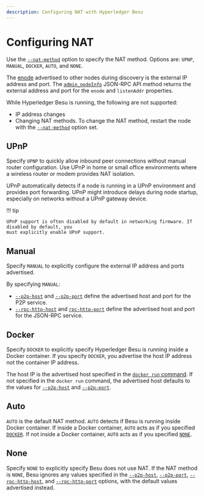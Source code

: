```yaml
---
description: Configuring NAT with Hyperledger Besu
---
```


# Configuring NAT

Use the [`--nat-method`](../../Reference/CLI/CLI-Syntax.md#nat-method) option to specify the NAT
method. Options are: `UPNP`, `MANUAL`, `DOCKER`, `AUTO`, and `NONE`.

The [enode](../../Concepts/Node-Keys.md#enode-url) advertised to other nodes during discovery is
the external IP address and port. The
[`admin_nodeInfo`](../../Reference/API-Methods.md#admin_nodeinfo) JSON-RPC API method returns the
external address and port for the `enode` and `listenAddr` properties.

While Hyperledger Besu is running, the following are not supported:

* IP address changes
* Changing NAT methods. To change the NAT method, restart the node with the
  [`--nat-method`](../../Reference/CLI/CLI-Syntax.md#nat-method) option set.

## UPnP

Specify `UPNP` to quickly allow inbound peer connections without manual router configuration. Use
UPnP in home or small office environments where a wireless router or modem provides NAT isolation.

UPnP automatically detects if a node is running in a UPnP environment and provides port forwarding.
UPnP might introduce delays during node startup, especially on networks without a UPnP gateway
device.

!!! tip

    UPnP support is often disabled by default in networking firmware. If disabled by default, you
    must explicitly enable UPnP support.

## Manual

Specify `MANUAL` to explicitly configure the external IP address and ports advertised.

By specifying `MANUAL`:

* [`--p2p-host`](../../Reference/CLI/CLI-Syntax.md#p2p-host) and
  [`--p2p-port`](../../Reference/CLI/CLI-Syntax.md#p2p-port) define the advertised host and port
  for the P2P service.
* [`--rpc-http-host`](../../Reference/CLI/CLI-Syntax.md#rpc-http-host) and
  [`rpc-http-port`](../../Reference/CLI/CLI-Syntax.md#rpc-http-port) define the advertised host and
  port for the JSON-RPC service.

## Docker

Specify `DOCKER` to explicitly specify Hyperledger Besu is running inside a Docker container. If
you specify `DOCKER`, you advertise the host IP address not the container IP address.

The host IP is the advertised host specified in the
[`docker run` command](https://docs.docker.com/engine/reference/commandline/run/#add-entries-to-container-hosts-file---add-host).
If not specified in the `docker run` command, the advertised host defaults to the values for
[`--p2p-host`](../../Reference/CLI/CLI-Syntax.md#p2p-host) and
[`--p2p-port`](../../Reference/CLI/CLI-Syntax.md#p2p-port).

## Auto

`AUTO` is the default NAT method. `AUTO` detects if Besu is running inside Docker container. If
inside a Docker container, `AUTO` acts as if you specified [`DOCKER`](#docker). If not inside a
Docker container, `AUTO` acts as if you specified [`NONE`](#none).

## None

Specify `NONE` to explicitly specify Besu does not use NAT. If the NAT method is `NONE`, Besu
ignores any values specified in the [`--p2p-host`](../../Reference/CLI/CLI-Syntax.md#p2p-host),
[`--p2p-port`](../../Reference/CLI/CLI-Syntax.md#p2p-port),
[`--rpc-http-host`](../../Reference/CLI/CLI-Syntax.md#rpc-http-host), and
[`--rpc-http-port`](../../Reference/CLI/CLI-Syntax.md#rpc-http-port) options, with the default
values advertised instead.
